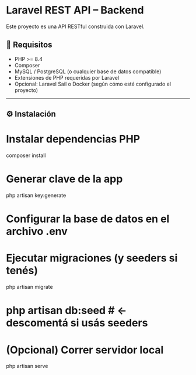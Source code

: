 # Laravel REST API – Backend

Este proyecto es una API RESTful construida con Laravel.

## 🚀 Requisitos

- PHP >= 8.4
- Composer
- MySQL / PostgreSQL (o cualquier base de datos compatible)
- Extensiones de PHP requeridas por Laravel
- Opcional: Laravel Sail o Docker (según cómo esté configurado el proyecto)

---

## ⚙️ Instalación

# Instalar dependencias PHP
composer install

# Generar clave de la app
php artisan key:generate

# Configurar la base de datos en el archivo .env

# Ejecutar migraciones (y seeders si tenés)
php artisan migrate
# php artisan db:seed  # <- descomentá si usás seeders

# (Opcional) Correr servidor local
php artisan serve
